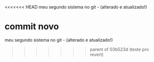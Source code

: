 <<<<<<< HEAD
meu segundo sistema no git - (alterado e atualizado!)

commit novo
=======
meu segundo sistema no git - (alterado e atualizado!)
>>>>>>> parent of 03b523d (teste pro revert)
